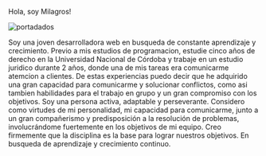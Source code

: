 Hola, soy Milagros! 

![portadados](https://user-images.githubusercontent.com/100446836/206327757-37e3d48b-3b49-4c12-a592-0a99c14915ef.png)

Soy una joven desarrolladora web en busqueda de constante aprendizaje y crecimiento.
Previo a mis estudios de programacion, estudie cinco años de derecho en la Universidad Nacional de Córdoba y trabaje en un estudio juridico durante 2 años, donde una de mis tareas era comunicarme atemcion a clientes. 
De estas experiencias puedo decir que he adquirido una gran capacidad para comunicarme y solucionar conflictos, como asi tambien habilidades para el trabajo en grupo y un gran compromiso con los objetivos.
Soy una persona activa, adaptable y perseverante. 
Considero como virtudes de mi personalidad, mi capacidad para comunicarme, junto a un gran compañerismo y predisposición a la resolución de problemas, involucrándome fuertemente en los objetivos de mi equipo.
Creo firmemente que la disciplina es la base para lograr nuestros objetivos.
En busqueda de aprendizaje y crecimiento continuo.
